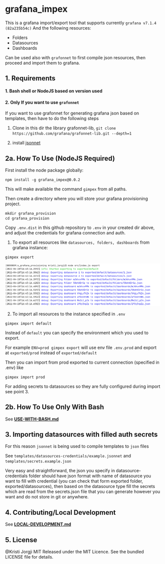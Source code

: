 # grafana_impex

This is a grafana import/export tool that supports currently `grafana v7.1.4 (82a235b54c)`
And the following resources:
* Folders
* Datasources
* Dashboards

Can be used also with `grafonnet` to first compile json resources, then proceed and import them to grafana.

## 1. Requirements

#### 1. Bash shell or NodeJS based on version used
#### 2. Only If you want to use `grafonnet` 
If you want to use grafonnet for generating grafana json based on templates, then have to do the following steps
1. Clone in this dir the library grafonnet-lib, `git clone https://github.com/grafana/grafonnet-lib.git --depth=1` 
  
2. install [jsonnet](https://github.com/google/jsonnet#packages)


## 2a. How To Use (NodeJS Required)

First install the node package globally:
```shell
npm install -g grafana_impex@0.0.2
```

This will make available the command `gimpex` from all paths.

Then create a directory where you will store your grafana provisioning project.
```shell
mkdir grafana_provision
cd grafana_provision
```

Copy `.env.dist` in this github repository to `.env` in your created dir above, and adjust the credentials for grafana connection and auth.

1. To export all resources like `datasources, folders, dashboards` from grafana instance:

```shell
gimpex export
```
![Demo](docs/images/export-demo.png)

2. To import all resources to the instance specified in `.env`

```shell
gimpex import default
```

Instead of `default` you can specify the environment which you used to export.

For example `ENV=prod gimpex export` will use env file `.env.prod` and export at `exported/prod` instead of `exported/default`

Then you can import from prod exported to current connection (specified in .env) like
```shell
gimpex import prod
```

For adding secrets to datasources so they are fully configured during import see point 3.

## 2b. How To Use Only With Bash

See **[USE-WITH-BASH.md](docs/USE-WITH-BASH.md)**

## 3. Importing datasources with filled auth secrets
For this reason `jsonnet` is being used to compile templates to `json` files

See `templates/datasources-credentials/example.jsonnet`
and `templates/secrets.example.json`

Very easy and straightforward, the json you specify in datasource-credentials folder should have json format with name of datasource you want to fill with credential (you can check that form exported folder, exported/datasources), then based on the datasource type fill the secrets which are read from the secrets.json file that you can generate however you want and do not store in git or anywhere.

## 4. Contributing/Local Development

See **[LOCAL-DEVELOPMENT.md](docs/LOCAL-DEVELOPMENT.md)**

## 5. License
@Kristi Jorgji MIT
Released under the MIT Licence. See the bundled LICENSE file for details.

